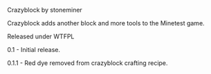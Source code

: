 Crazyblock by stoneminer

Crazyblock adds another block and more tools to the Minetest game.

Released under WTFPL

0.1 - Initial release.

0.1.1 - Red dye removed from crazyblock crafting recipe.
